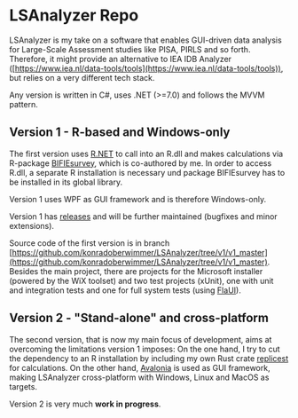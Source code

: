 # LSAnalyzer Repo
LSAnalyzer is my take on a software that enables GUI-driven data analysis for Large-Scale Assessment studies like PISA, PIRLS and so forth. Therefore, it might provide an alternative to IEA IDB Analyzer ([https://www.iea.nl/data-tools/tools](https://www.iea.nl/data-tools/tools)), but relies on a very different tech stack.

Any version is written in C#, uses .NET (>=7.0) and follows the MVVM pattern.

## Version 1 - R-based and Windows-only
The first version uses [R.NET](https://www.nuget.org/packages/R.NET/) to call into an R.dll and makes calculations via R-package [BIFIEsurvey](https://cran.r-project.org/web/packages/BIFIEsurvey/index.html), which is co-authored by me. In order to access R.dll, a separate R installation is necessary und package BIFIEsurvey has to be installed in its global library.

Version 1 uses WPF as GUI framework and is therefore Windows-only.

Version 1 has [releases](https://github.com/konradoberwimmer/LSAnalyzer/releases) and will be further maintained (bugfixes and minor extensions).

Source code of the first version is in branch [https://github.com/konradoberwimmer/LSAnalyzer/tree/v1/v1_master](https://github.com/konradoberwimmer/LSAnalyzer/tree/v1/v1_master). Besides the main project, there are projects for the Microsoft installer (powered by the WiX toolset) and two test projects (xUnit), one with unit and integration tests and one for full system tests (using [FlaUI](https://www.nuget.org/packages/FlaUI.Core)).

## Version 2 - "Stand-alone" and cross-platform
The second version, that is now my main focus of development, aims at overcoming the limitations version 1 imposes: On the one hand, I try to cut the dependency to an R installation by including my own Rust crate [replicest](https://github.com/konradoberwimmer/replicest) for calculations. On the other hand, [Avalonia](https://www.nuget.org/packages/avalonia) is used as GUI framework, making LSAnalyzer cross-platform with Windows, Linux and MacOS as targets.

Version 2 is very much **work in progress**.